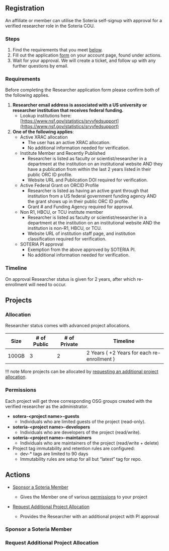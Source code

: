 ## Registration

An affiliate or member can utilise the Soteria self-signup with approval
for a verified researcher role in the Soteria COU.

### Steps

1. Find the requirements that you meet [below](#requirements).
1. Fill out the application [form](http://soteria.osg.chtc.io/account) on your account page, found under actions.
1. Wait for your approval. We will create a ticket, and follow up with any further questions by email.

### Requirements

Before completing the Researcher application form please confirm both of the following applies.

1. __Researcher email address is associated with a US university or researcher institution that receives federal funding.__  
    - Lookup institutions here: [https://www.nsf.gov/statistics/srvyfedsupport](https://www.nsf.gov/statistics/srvyfedsupport)
2. __One of the following applies__:
    - Active XRAC allocation
      - The user has an active XRAC allocation.
      - No additional information needed for verification.
    - Institute Member and Recently Published
      - Researcher is listed as faculty or scientist/researcher in a department at the institution 
          on an institutional website AND they have a publication from within the last 2 years listed 
          in their public ORC ID profile. 
      - Website URL and Publication DOI required for verification.
    - Active Federal Grant on ORCID Profile
      - Researcher is listed as having an active grant through that institution from a US federal 
      government funding agency AND the grant shows up in their public ORC ID profile.
      - Grant # and Funding Agency required for approval.
    - Non R1, HBCU, or TCU institute member
      - Researcher is listed as faculty or scientist/researcher in a department at the institution on 
      an institutional website AND the institution is non-R1, HBCU, or TCU.  
      - Website URL of institution staff page, and institution classification required for verification.
    - SOTERIA PI approval
      - Exemption from the above approved by SOTERIA PI.
      - No additional information needed for verification.
      
### Timeline

On approval Researcher status is given for 2 years, after which re-enrollment will need to occur.

## Projects

### Allocation

Researcher status comes with advanced project allocations.

| Size  | # of Public | # of Private | Timeline |
|-------|-------------|--------------|----------|
| 100GB | 3           | 2            | 2 Years ( +2 Years for each re-enrollment )  |

!!! note 
    More projects can be allocated by [requesting an additional project allocation](#request-additional-project-allocation).

### Permissions

Each project will get three corresponding OSG groups created with the verified researcher as the administrator.

- __sotera-<project name\>-guests__
    - Individuals who are limited guests of the project (read-only).
- __soteria-<project name\>-developers__ 
    - Individuals who are developers of the project (read/write).
- __soteria-<project name\>-maintainers__ 
    - Individuals who are maintainers of the project (read/write + delete)
- Project tag immutability and retention rules are configured:
    - dev-* tags are limited to 90 days
    - Immutability rules are setup for all but “latest” tag for repo.

## Actions

- [Sponsor a Soteria Member](#sponsor-a-soteria-member)
    - Gives the Member one of various [permissions](#permissions) to your project
    
- [Request Additional Project Allocation](#request-additional-project-allocation)
    - Provides the Researcher with an additional project with PI approval

### Sponsor a Soteria Member

### Request Additional Project Allocation
